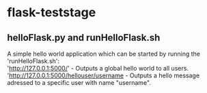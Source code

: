 # flask-teststage

## helloFlask.py and runHelloFlask.sh
A simple hello world application which can be started by running the 'runHelloFlask.sh':  
'http://127.0.0.1:5000/' - Outputs a global hello world to all users. 
'http://127.0.0.1:5000/hellouser/username - Outputs a hello message adressed to a specific user with name "username".
